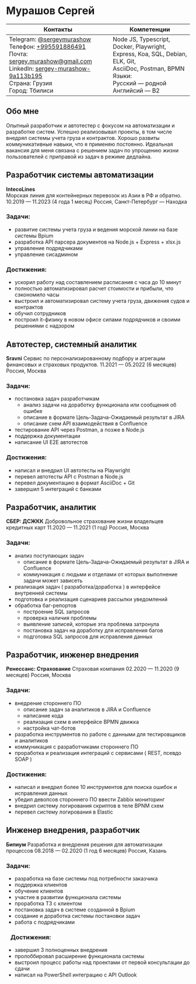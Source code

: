 # Мурашов Сергей
| Контакты                                                     | Компетенции                                                  |
|--------------------------------------------------------------|--------------------------------------------------------------|
| Telegram: [@sergeymurashow](https://t.me/sergeymurashow)<br>Телефон: [+995591886491](tel:+995591886491)<br>Почта: sergey.murashow@gmail.com<br>LinkedIn: [sergey-murashow-9a113b195](https://www.linkedin.com/in/sergey-murashow-9a113b195/)<br>Страна: Грузия<br>Город: Тбилиси | Node JS, Typescript, Docker, Playwright,<br>Express, Koa, SQL, Debian, ELK, Git,<br>AsciiDoc, Postman, BPMN<br>Языки:<br>Русский — родной<br>Английсий — B2 |
## Обо мне
Опытный разработчик и автотестер с фокусом на автоматизации и разработке систем. Успешно реализовывал проекты, в том числе внедрял системы учета груза и контрактов. 
Хорошо развиты коммуникативные навыки, что я применяю постоянно. Идеальная вакансия для меня связана с решением задач по упрощению жизни пользователей с приправой из задач в режиме дедлайна.
## Разработчик системы автоматизации
**IntecoLines**</br>
Морская линия для контейнерных перевозок из Азии в РФ и обратно.
10.2019 — 11.2023 (4 года 1 месяц)
Россия, Санкт-Петербург — Находка
### Задачи:
* развитие системы учета груза и ведения морской линии на базе системы Bpium
* разработка API парсера документов на Node.js + Express + xlsx.js
* управление подрядчиками
* управление сисадмином
### Достижения: 
* ускорил работу над составлением расписания с часа до 10 минут
* полностью автоматизировал расчет стоимости и прибыли, что сэкономило часы
* выстроил и автоматизировал систему учета груза, движения судов и контрактов
* обучил сотрудников
* построил it-физику в новом офисе силами подрядчиков и своими решениями с надзором 

## Автотестер, системный аналитик
**Sravni**
Сервис по персонализированному подбору и агрегации финансовых и страховых продуктов.
11.2021 — 05.2022 (6 месяцев)
Россия, Москва
### Задачи:
* постановка задач разработчикам
  * анализ задачи на доработку функционала или сообщения об ошибке
  * описание в формате Цель-Задача-Ожидаемый результат в JIRA
  * описание схем API взаимодействия в Confluence
* тестирование API через Postman, а позже в Node.js
* поддержка документации
* написание UI E2E автотестов
### Достижения: 
* написал и внедрил UI автотесты на Playwright
* перевел автотесты API с Postman в Node.js
* перевел документацию в формат AsciiDoc + Git
* завершил 5 интеграций с банками
## Разработчик, аналитик
**СБЕР: ДСЖКК**
Добровольное страхование жизни владельцев кредитных карт
11.2020 — 11.2021 (1 год)
Россия, Москва
### Задачи:
* анализ поступающих задач
  * описание в формате Цель-Задача-Ожидаемый результат в JIRA и Confluence
  * коммуникация с людьми и отделами от которых выполнение задачи может зависеть
* реализация задач ( разработка/доработка ) в интерфейсе внутренней системы
* подготовка и реализация сценариев рассылки уведомлений
* обработка баг-репортов
  * построение SQL запросов
  * проверка наличия проблемы
  * выявление записей, которые эта проблема затронула
  * постановка задач на доработку для исправления багов
  * подготовка SQL запросов для исправления данных
## Разработчик, инженер внедрения
**Ренессанс: Страхование**
Страховая компания
02.2020 — 11.2020 (9 месяцев)
Россия, Москва
### Задачи:
* внедрение стороннего ПО
  * описание задач за аналитиков в JIRA и Confluence
  * написание кода
  * реализация схем в интерфейсе BPMN движка
  * настройка чат-ботов
* разработка инструментов по работе с данными для тестировщиков и аналитиков
* коммуникация с разработчиками стороннего ПО
* проработка и реализация интеграций с сервисами ( REST, псевдо SOAP )
### Достижения: 
* написал и внедрил более 10 инструментов для поиска ошибок и исправления данных
* убедил девопсов стороннего ПО ввести Zabbix мониторинг
* внедрил систему логирования скриптов в теле BPNM схем
* перевел систему логирования в Elastic

## Инженер внедрения, разработчик
**Бипиум**
Разработка и внедрения решения для автоматизации процессов
08.2018 — 02.2020 (1 год 6 месяцев)
Россия, Казань
### Задачи:
* разработка на базе системы под потребности заказчика
* поддержка клиентов
* обучение клиентов
* участие в развитии функционала системы
* проработка ТЗ с клиентом
* постановка задач в системе созданной в Bpium
* создание и доработка системы постановки задач
* работа с подрядчиками

### ⠀Достижения: 
* завершил 3 полноценных внедрения
* пролоббировал расширение функционала системы
* выстроил процесс работы над проектами от первой консультации до сдачи
* написал на PowerShell интеграцию с API Outlook
